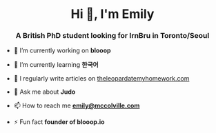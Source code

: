 <h1 align="center">Hi 👋, I'm Emily</h1>
<h3 align="center">A British PhD student looking for IrnBru in Toronto/Seoul</h3>

- 🔭 I’m currently working on **blooop**

- 🌱 I’m currently learning **한국어**

- 📝 I regularly write articles on [theleopardatemyhomework.com](theleopardatemyhomework.com)

- 💬 Ask me about **Judo**

- 📫 How to reach me **emily@mccolville.com**

- ⚡ Fun fact **founder of blooop.io**

</p>
